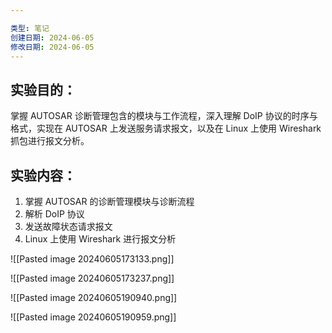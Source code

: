 ```yaml
---

类型: 笔记
创建日期: 2024-06-05
修改日期: 2024-06-05
---
```

## 实验目的：

掌握 AUTOSAR 诊断管理包含的模块与工作流程，深入理解 DoIP 协议的时序与格式，实现在 AUTOSAR 上发送服务请求报文，以及在 Linux 上使用 Wireshark 抓包进行报文分析。
## 实验内容：
1. 掌握 AUTOSAR 的诊断管理模块与诊断流程
2. 解析 DoIP 协议
3. 发送故障状态请求报文
4. Linux 上使用 Wireshark 进行报文分析

![[Pasted image 20240605173133.png]]

![[Pasted image 20240605173237.png]]

![[Pasted image 20240605190940.png]]

![[Pasted image 20240605190959.png]]